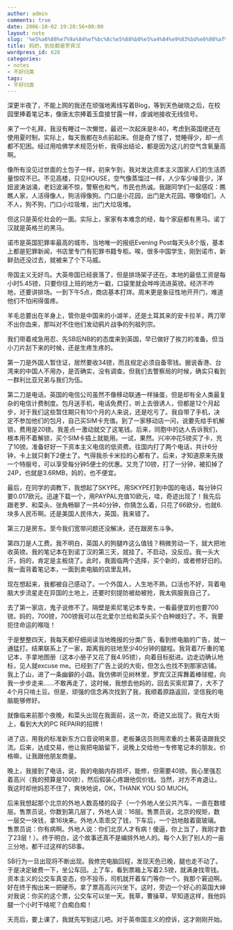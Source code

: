 ```yaml
---
author: admin
comments: true
date: 2006-10-02 19:20:56+00:00
layout: note
slug: '%e5%a6%88%e7%9a%84%ef%bc%8c%e5%88%b0%e5%a4%84%e9%83%bd%e6%98%af%e7%bd%97%e5%ae%be%e6%b1%89'
title: 妈的，到处都是罗宾汉
wordpress_id: 628
categories:
- notes
- 不好归类
tags:
- 不好归类
---
```


深更半夜了，不能上网的我还在顽强地离线写着Blog，等到天色破晓之后，在校园里捧着笔记本，像唐太宗捧着玉盘接甘露一样，虔诚地接收无线信号。

来了一个礼拜，我没有睡过一次懒觉，最迟一次起床是8:40，考虑到英国佬还在使用夏时制，实际上，每天我都在8点前起床。但是奇了怪了，觉睡得少，却一点都不犯困。经过用哈佛学术规范分析，我得出结论，都是因为这儿的空气含氧量高啊。

 像所有没见过世面的土包子一样，初来乍到，我对发达资本主义国家人们的生活质量惊叹不已。不见高楼，只见HOUSE，空气像蒸馏过一样，人少车少噪音少，洋妞波涛汹涌，老妇波澜不惊，警察也和气，市民也热诚。我跟同学们一起感叹：瞧瞧人家，人活得像人，狗活得像狗。门口是小花园，出门是大花园。哪像咱们，人不人，狗不狗，门口小垃圾堆，出门大垃圾堆。

 但这只是英伦社会的一面。实际上，家家有本难念的经，每个家庭都有黑马。诺丁汉就是英格兰的黑马。

 诺市是英国犯罪率最高的城市，当地唯一的报纸Evening Post每天头8个版，基本上都是犯罪新闻，书店里专门有犯罪书籍专柜。唉，很多中国学生，刚到诺市，新鲜劲还没过去，就被来了个下马威。

 帝国主义无好鸟。大英帝国已经衰落了，但是排场架子还在。本地的最低工资是每小时5.45镑，只要你往上班的地方一戳，口袋里就会哗哗流进英镑。经济不咋地，还要讲排场。一到下午5点，商店基本打烊。周末更是象征性地开开门，难道他们不怕闲得蛋疼。

 羊毛总要出在羊身上，管你是中国来的小湖羊，还是土耳其来的安卡拉羊，两刀宰不出你血来，那叫对不住他们发动鸦片战争的列祖列宗。

 我们带着戒急用忍、先SB后NB的的态度来到英国，早已做好了挨刀的准备。但当小刀片刮下来的时候，还是生疼生疼的。

第一刀是外国人暂住证，居然要收34镑，而且规定必须自备零钱。据说香港、台湾来的中国人不用办，是否确实，没有调查。但我们去警察局的时候，确实只看到一群利比亚兄弟与我们为伍。

第二刀是电话。英国的电信公司虽然不像移动联通一样操蛋，但是却有全人类最复杂的电信计费制度。包月送手机，电话免费打，听上去很诱人，但都是12个月起步，对于我们这些暂住期只有10个月的人来说，还是吃亏了。我自带了手机，决定不参加他们的包月，自己买SIM卡充值。到了一家移动店一问，说要先给手机解锁，费用是20镑。我差点一激动就交了这笔钱。后来，同胞中的达人告诉我们，根本用不着解锁，买个SIM卡插上就能用。一试，果然。兴冲冲花5镑买了卡，充了10镑。准备好好一下资本主义电信的低资费。往国内打了两个电话，共计6分钟，卡上就只剩下2便士了。气得我杀卡米拉的心都有了。后来，才知道原来先拨一个特服号，可以享受每分钟5便士的优惠。又充了10镑，打了一分钟，被扣掉了24P，也就是3.6RMB，妈的，也不便宜。

最后，在同学的调教下，我想起了SKYPE。用SKYPE打到中国的电话，每分钟只要0.017欧元。迅速下载一个，用PAYPAL充值10欧元，哇，奇迹出现了！我先后跟老罗、和菜头、张角畅聊了一共40分钟，你猜怎么着，只花了66欧分，也就6.块多人民币啊。还是美国人民伟大，英国，我来错了。

第三刀是房东。至今我们宽带问题还没解决，还在跟房东斗争。

第四刀是人工费。我不明白，英国人的狗腿咋这么值钱？稍微劳动一下，就大把地收英镑。我的笔记本在到诺丁汉的第三天，就挂了。不启动，没反应。我一头大汗，妈的，肯定是主板烧了。此时，我面临两个选择，买个新的，或者修好旧的。我一面背着笔记本，一面到卖电脑的店里乱转。

现在想起来，我都被自己感动了。一个外国人，人生地不熟，口活也不好，背着电脑大步流星走在异国的土地上，还要时刻提防被劫被抢，我太佩服我自己了。

去了第一家店，鬼子说修不了。隔壁是索尼笔记本专卖，一看最便宜的也要700镑。妈的，700镑，700镑我可以在北爱尔兰给和菜头买个白种媳妇了。不，我要扼住命运的喉咙！

于是整整四天，我每天都仔细阅读当地晚报的分类广告，看到修电脑的广告，就一通猛打。结果联系上了一家，距离我的驻地至少40分钟的腿程。我背着7斤重的笔记本，手拿地图册（这本小册子又花了我4.95镑），向着目标挺进。边走边确认地标，见人就excuse me。已经到了广告上说的大街，但怎么也找不到那家店铺。我上了山，进了一条幽僻的小路。我仿佛听见树林里，罗宾汉正挥舞着棒球棍，向我一步步走来……不敢再走了，这时候，我想去他妈的，回去买索尼算了，大不了4个月只啃土豆。但是，顽强的信念再次找到了我，我顺着原路返回，坚信我的电脑能够修好。

就像临来前那个夜晚，和菜头出现在我面前，这一次，奇迹又出现了。我在大街上，看到大大的PC REPAIR的招牌！

进了店，用我的标准新东方口音说明来意，老板兼店员则用浓重的土著英语跟我交流。后来，达成交易，他让我把电脑留下，说晚上交给他一专修笔记本的朋友。价格嘛，让我跟他朋友商量。

晚上，我接到了电话，说，我的电脑内存损坏，能修，但需要40镑。我心里强忍着高兴（我的预算是100镑），然后假装心疼跟他侃价钱。当然，对方不肯退让。我这时却他妈忍不住了，爽快地说，OK，THANK YOU SO MUCH。

后来我想起那个北京的外地人数高楼的段子（一个外地人坐公共汽车，一直在数楼层。售票员说，你数到第几层了，外地人说：16层。售票员说，北京的规矩，数一层交一块钱，拿16块来。外地人乖乖交了钱，下车后，一个劲地敲着窗玻璃。售票员说：你有病啊。外地人说：你们北京人才有病！傻逼，你上当了，我刚才数了23层！）。终于明白，这个故事还真不是编排外地人的。每个人到了别人的一亩三分地，都干过这样的SB事。

SB行为一旦出现将不断出现。我修完电脑回程，发现天色已晚，腿也走不动了。于是决定破费一下，坐公车回。上了车，看到票箱上写着2.5镑，就满身找零钱。资本主义的公交车真变态，你不投币，司机就开着车门等你一个。我那个窘迫啊。好在终于掏出来一把硬币。拿了票高高兴兴坐下。这时，旁边一个好心的英国大婶对我说：你买的这个票，公交车可以坐一天。我草，曹操草，早知道这样，我他妈腿一个小时干啥呢？白痴白痴！

天亮后，要上课了，我就先写到这儿吧。对于英帝国主义的控诉，这才刚刚开始。
